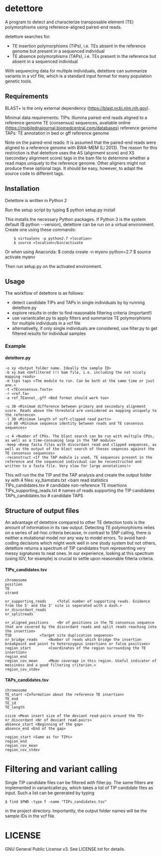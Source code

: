 detettore
=========

A program to detect and characterize transposable element (TE) polymorphisms using
reference-aligned paired-end reads. 

detettore searches for:

- TE insertion polymorphisms (TIPs), i.e. TEs absent in the reference genome but present in a sequenced individual
- TE absence polymorphisms (TAPs), i.e. TEs present in the reference but absent in a sequenced individual

With sequencing data for multiple individuals, detettore can summarize variants in a vcf file, which is a standard input format for many population genetic tools. 


Requirements
------------

BLAST+ is the only external dependency (https://blast.ncbi.nlm.nih.gov).

Minimal data requirements:
	TIPs:
		Illumina paired-end reads aligned to a reference genome
		TE (consensus) sequences, available online (https://mobilednajournal.biomedcentral.com/databases)
		reference genome
	TAPs:
		TE annotation in bed or gff
		reference genome

Note on the paired-end reads:
It is assumed that the paired-end reads were aligned to a reference genome with BWA-MEM (Li 2013). 
The reason for this restriction is that detettore uses the AS (alignment score) and XS (secondary alignment score) tags in the bam file to determine whether a read maps uniquely to the reference genome. Other aligners might not produce these optional tags. It should be easy, however, to adapt the source code to different tags.



Installation
------------

Detettore is written in Python 2 

Run the setup script by typing 
    	$ python setup.py install

This installs the necessary Python packages. If Python 3 is the system default ($ python --version), detettore can be run on a virtual environment. Create one using these commands:

    	$ virtualenv -p python2.7 <location>
    	$ source <location>/bin/activate

Or when using Anaconda:
	$ conda create -n myenv python=2.7
	$ source activate myenv

Then run setup.py on the activated environment.



Usage
-----

The workflow of detettore is as follows:

- detect candidate TIPs and TAPs in single individuals by by running detettore.py 
- explore results in order to find reasonable filtering criteria (important!)
- use variantcaller.py to apply filters and summarize TE polymorphisms for multiple individuals in a vcf file
- alternativelly, if only single individuals are considered, use filter.py to get filtered results for individual samples


### Example

#### detettore.py 
	-o xy <Output folder name. Ideally the sample ID>
  	-b xy.bam <Unfiltered (!) bam file, i.e. including the not nicely mapping reads>
  	-m tips taps <The module to run. Can be both at the same time or just one.>
  	-t <TEconsensus.fasta> 	
  	-r <ref.fa> 	
  	-a ref_TEannot_.gff <Bed format should work too>
  	
	-u 30 <Minimum difference between primary and secondary alignment score. Reads above the threshold are considered as mapping uniquely to the reference>
  	-l 30 <Minimum length of soft-clipped read parts>
  	-id 80 <Minimum sequence identity between reads and TE consensus sequences>
	
	-c 4 <Number of CPUs. The blast search can be run with multiple CPUs, as well as a time-consuming loop in the TAP module>
  	-keep <Keep fasta files with discordant read and clipped sequences, as well as the output of the blast search of theses seqences against the TE consensus sequences>
  	-reconstruct <If the TAP module is used, TE sequences present in the reference and the sequenced individual can be reconstructed and written to a fasta file. Very slow for large annotations!>


This will run the the TIP and the TAP analysis and create the output folder xy with 4 files:
xy_bamstats.txt	<bam read statistics	
TIPs_candidates.tsv		# candidate non-reference TE insertions
TIPs_supporting_reads.txt	# names of reads supporting the TIP candidates
TAPs_candidates.tsv		# candidate TAPS

	
	
Structure of output files
-------------------------

An advantage of detettore compared to other TE detection tools is the amount of information in its raw output. Detecting TE polymorphisms relies on a series of ad-hoc criteria because, in contrast to SNP calling, there is neither a mutational model nor any way to model errors. To avoid hard-coding decisions which might work well in one study system but not others, detettore returns a spectrum of TIP candidates from representing very messy signatures to neat ones. In our experience, looking at this spectrum (using IGV, for example) is crucial to settle upon reasonable filteria criteria.



#### TIPs_candidates.tsv
	chromosome
   	position
  	TE
  	strand		
  
  	nr_supporting_reads 	<Total number of supporting reads. Evidence from the 5' and the 3' site is separated with a dash.>
  	nr_discordant_reads
  	nr_splitreads
  
  	nr_aligned_positions	<Nr of positions in the TE consensus sequence that are covered by the discordant reads and split reads reaching into the insertion>
	TSD 			<Target site duplication sequence>
	nr_bridge_reads 	<Number of reads which bridge the insertion breakpoint and point to heterozygous insertions or false positives>
  	region_start		<Coordinates of the region surrounding the TE insertion>
  	region_end 
  	region_cov_mean 	<Mean coverage in this region. Useful indicator of messiness and a good filtering criterion.>
  	region_cov_stdev	



#### TAPs_candidates.tsv
	chromosome
  	TE_start <Information about the reference TE insertion>
  	TE_end
  	TE_id
  	TE_length

  	isize <Mean insert size of the deviant read-pairs around the TE>
  	nr_discordant <Nr of deviant read-pairs>
  	absence_start <Beginning of the gap>
  	absence_end <End of the gap>
  
  	region_start <Same as for TIPs>
  	region_end
  	region_cov_mean
  	region_cov_stdev



Filtering and variant calling
=============================

Single TIP candidate files can be filtered with filter.py. The same filters are implemented in variantcaller.py, which takes a list of TIP candidate
files as input. Such a list can be generated by typing 

	$ find $PWD -type f -name "TIPs_candidates.tsv"

in the project directory. Importantly, the output folder names will be the sample IDs in the vcf file.


LICENSE
=======
GNU General Public License v3. See LICENSE.txt for details.


